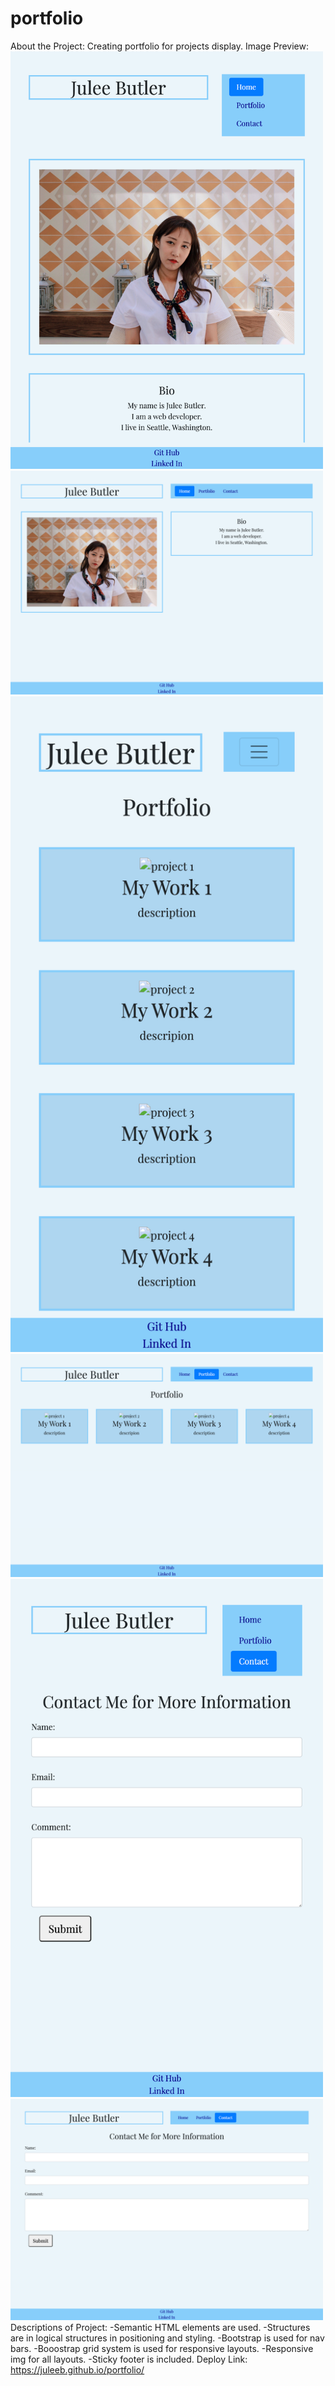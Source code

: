 # portfolio
About the Project:
Creating portfolio for projects display.
Image Preview:
<img src="indexsm.png" width="500">
<img src="indexlg.png" width="500">
<img src="portfoliosm.png" width="500">
<img src="portfoliolg.png" width="500">
<img src="contactsm.png" width="500">
<img src="contactlg.png" width="500">
Descriptions of Project:
-Semantic HTML elements are used.
-Structures are in logical structures in positioning and styling.
-Bootstrap is used for nav bars.
-Booostrap grid system is used for responsive layouts.
-Responsive img for all layouts.
-Sticky footer is included. 
Deploy Link:
https://juleeb.github.io/portfolio/

